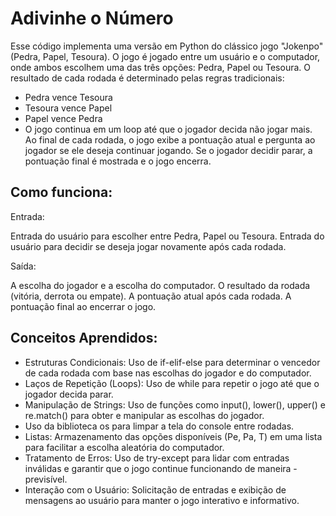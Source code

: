 # Adivinhe o Número

Esse código implementa uma versão em Python do clássico jogo "Jokenpo" (Pedra, Papel, Tesoura). O jogo é jogado entre um usuário e o computador, onde ambos escolhem uma das três opções: Pedra, Papel ou Tesoura. O resultado de cada rodada é determinado pelas regras tradicionais:

- Pedra vence Tesoura
- Tesoura vence Papel
- Papel vence Pedra
- O jogo continua em um loop até que o jogador decida não jogar mais. Ao final de cada rodada, o jogo exibe a pontuação atual e pergunta ao jogador se ele deseja continuar jogando. Se o jogador decidir parar, a pontuação final é mostrada e o jogo encerra.

## Como funciona:

Entrada:

Entrada do usuário para escolher entre Pedra, Papel ou Tesoura.
Entrada do usuário para decidir se deseja jogar novamente após cada rodada.

Saída:

A escolha do jogador e a escolha do computador.
O resultado da rodada (vitória, derrota ou empate).
A pontuação atual após cada rodada.
A pontuação final ao encerrar o jogo.

## Conceitos Aprendidos:

- Estruturas Condicionais: Uso de if-elif-else para determinar o vencedor de cada rodada com base nas escolhas do jogador e do computador.
- Laços de Repetição (Loops): Uso de while para repetir o jogo até que o jogador decida parar.
- Manipulação de Strings: Uso de funções como input(), lower(), upper() e re.match() para obter e manipular as escolhas do jogador.
- Uso da biblioteca os para limpar a tela do console entre rodadas.
- Listas: Armazenamento das opções disponíveis (Pe, Pa, T) em uma lista para facilitar a escolha aleatória do computador.
- Tratamento de Erros: Uso de try-except para lidar com entradas inválidas e garantir que o jogo continue funcionando de maneira - previsível.
- Interação com o Usuário: Solicitação de entradas e exibição de mensagens ao usuário para manter o jogo interativo e informativo.
